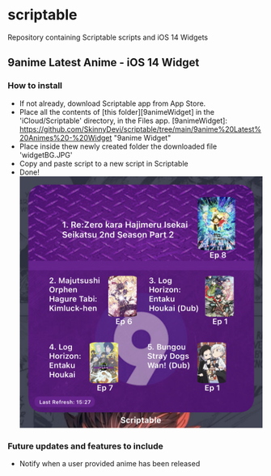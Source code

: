 # scriptable
Repository containing Scriptable scripts and iOS 14 Widgets

## 9anime Latest Anime - iOS 14 Widget
### How to install
- If not already, download Scriptable app from App Store.
- Place all the contents of [this folder][9animeWidget] in the 'iCloud/Scriptable' directory, in the Files app.
[9animeWidget]: https://github.com/SkinnyDevi/scriptable/tree/main/9anime%20Latest%20Animes%20-%20Widget "9anime Widget"
- Place inside thew newly created folder the downloaded file 'widgetBG.JPG'
- Copy and paste script to a new script in Scriptable
- Done!
![alt 9animeWidget on Homescreen](https://github.com/SkinnyDevi/scriptable/blob/main/images/9animeWidget.jpg)

### Future updates and features to include
- Notify when a user provided anime has been released

